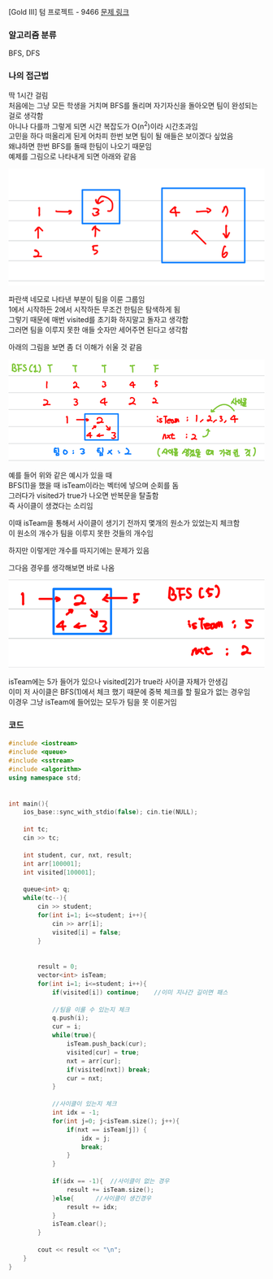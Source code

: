 [Gold III] 텀 프로젝트 - 9466
[문제 링크](https://www.acmicpc.net/problem/9466)

### 알고리즘 분류
BFS, DFS

### 나의 접근법
딱 1시간 걸림   
처음에는 그냥 모든 학생을 거치며 BFS를 돌리며 자기자신을 돌아오면 팀이 완성되는 걸로 생각함   
아니나 다를까 그렇게 되면 시간 복잡도가 O(n<sup>2</sup>)이라 시간초과임    
고민을 하다 떠올리게 된게 어차피 한번 보면 팀이 될 애들은 보이겠다 싶었음    
왜냐하면 한번 BFS를 돌때 한팀이 나오기 때문임   
예제를 그림으로 나타내게 되면 아래와 같음

![img_5.png](img_5.png)

파란색 네모로 나타낸 부분이 팀을 이룬 그룹임  
1에서 시작하든 2에서 시작하든 무조건 한팀은 탐색하게 됨   
그렇기 때문에 매번 visited를 초기화 하지말고 돌자고 생각함   
그러면 팀을 이루지 못한 애들 숫자만 세어주면 된다고 생각함

아래의 그림을 보면 좀 더 이해가 쉬울 것 같음

![img_7.png](img_7.png)

예를 들어 위와 같은 예시가 있을 때   
BFS(1)을 했을 때 isTeam이라는 벡터에 넣으며 순회를 돔   
그러다가 visited가 true가 나오면 반복문을 탈출함   
즉 사이클이 생겼다는 소리임

이때 isTeam을 통해서 사이클이 생기기 전까지 몇개의 원소가 있었는지 체크함   
이 원소의 개수가 팀을 이루지 못한 것들의 개수임

하지만 이렇게만 개수를 따지기에는 문제가 있음

그다음 경우를 생각해보면 바로 나옴

![img_8.png](img_8.png)

isTeam에는 5가 들어가 있으나 visited[2]가 true라 사이클 자체가 안생김   
이미 저 사이클은 BFS(1)에서 체크 했기 때문에 중복 체크를 할 필요가 없는 경우임   
이경우 그냥 isTeam에 들어있는 모두가 팀을 못 이룬거임

### 코드
```c++
#include <iostream>
#include <queue>
#include <sstream>
#include <algorithm>
using namespace std;


int main(){
    ios_base::sync_with_stdio(false); cin.tie(NULL);

    int tc;
    cin >> tc;

    int student, cur, nxt, result;
    int arr[100001];
    int visited[100001];

    queue<int> q;
    while(tc--){
        cin >> student;
        for(int i=1; i<=student; i++){
            cin >> arr[i];
            visited[i] = false;
        }


        result = 0;
        vector<int> isTeam;
        for(int i=1; i<=student; i++){
            if(visited[i]) continue;    //이미 지나간 길이면 패스

            //팀을 이룰 수 있는지 체크
            q.push(i);
            cur = i;
            while(true){
                isTeam.push_back(cur);
                visited[cur] = true;
                nxt = arr[cur];
                if(visited[nxt]) break;
                cur = nxt;
            }
            
            //사이클이 있는지 체크
            int idx = -1;
            for(int j=0; j<isTeam.size(); j++){
                if(nxt == isTeam[j]) {
                    idx = j;
                    break;
                }
            }

            if(idx == -1){  //사이클이 없는 경우
                result += isTeam.size();
            }else{      //사이클이 생긴경우
                result += idx;
            }
            isTeam.clear();
        }

        cout << result << "\n";
    }
}

```